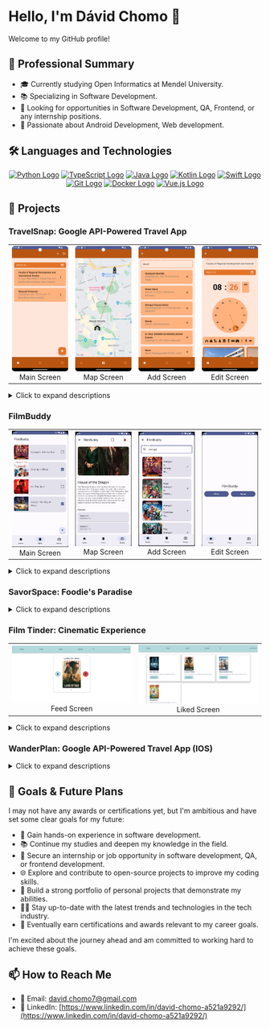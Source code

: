 # Hello, I'm Dávid Chomo 👋

Welcome to my GitHub profile!

## 💼 Professional Summary
- 🎓 Currently studying Open Informatics at Mendel University.
- 📚 Specializing in Software Development.
- 🚀 Looking for opportunities in Software Development, QA, Frontend, or any internship positions.
- 🌟 Passionate about Android Development, Web development.

## 🛠 Languages and Technologies

<div align="center">
  <a href="#"><img src="https://upload.wikimedia.org/wikipedia/commons/c/c3/Python-logo-notext.svg" alt="Python Logo" width="50"></a>
  <a href="#"><img src="https://upload.wikimedia.org/wikipedia/commons/4/4c/Typescript_logo_2020.svg" alt="TypeScript Logo" width="50"></a>
  <a href="#"><img src="https://upload.wikimedia.org/wikipedia/en/3/30/Java_programming_language_logo.svg" alt="Java Logo" width="50"></a>
  <a href="#"><img src="https://upload.wikimedia.org/wikipedia/commons/thumb/7/74/Kotlin_Icon.png/1200px-Kotlin_Icon.png" alt="Kotlin Logo" width="50"></a>
  <a href="#"><img src="https://developer.apple.com/swift/images/swift-og.png" alt="Swift Logo" width="50"></a>
  <a href="#"><img src="https://git-scm.com/images/logos/downloads/Git-Icon-1788C.png" alt="Git Logo" width="50"></a>
  <a href="#"><img src="https://jackmckew.dev/img/Moby-logo.png" alt="Docker Logo" width="50"></a>
  <a href="#"><img src="https://upload.wikimedia.org/wikipedia/commons/9/95/Vue.js_Logo_2.svg" alt="Vue.js Logo" width="50"></a>
</div>

## 📁 Projects

### TravelSnap: Google API-Powered Travel App

<table>
  <tr>
    <td align="center">
      <img src="https://github.com/Debury/testdavidrep/blob/main/MainScreen.png" alt="Main Screen" width="200">
      <br>
      Main Screen
    </td>
    <td align="center">
      <img src="https://github.com/Debury/testdavidrep/blob/main/MapScreen.png" alt="Map Screen" width="200">
      <br>
      Map Screen
    </td>
    <td align="center">
      <img src="https://github.com/Debury/testdavidrep/blob/main/AddingScreen.png" alt="Add Screen" width="200">
      <br>
      Add Screen
    </td>
    <td align="center">
      <img src="https://github.com/Debury/testdavidrep/blob/main/EditScreen.png" alt="Edit Screen" width="200">
      <br>
      Edit Screen
    </td>
  </tr>
</table>

<details>
<summary>Click to expand descriptions</summary>

- 📙 **TravelSnap:** A travel companion app that uses Google APIs for effortless place-saving. Snap photos to add your favorite places with Google Vision API landmark detection.

- 📸 **Snap and Save:** Easily snap and save your travel spots.

- 🗺️ **Leverage Google APIs:** Enhance your travel experiences with Google APIs.

- 🏞️ **Automatically Detect Landmarks:** Use your camera to automatically detect landmarks.

- 📔 **Create a Personal Travel Log:** Keep track of your travels with a personal travel log.

- 🌍 **Share Your Travel Stories:** Share your travel stories with ease.

[![TravelSnap Repository](https://github-readme-stats.vercel.app/api/pin/?username=Debury&repo=TravelSnap)](https://github.com/Debury/TravelSnap)

</details>


### FilmBuddy

<table>
  <tr>
    <td align="center">
      <img src="https://github.com/Debury/testdavidrep/blob/main/FilmScreen.png" alt="Film Screen" width="200">
      <br>
      Main Screen
    </td>
    <td align="center">
      <img src="https://github.com/Debury/testdavidrep/blob/main/DetailFilmScreen.png" alt="Search Screen" width="200">
      <br>
      Map Screen
    </td>
    <td align="center">
      <img src="https://github.com/Debury/testdavidrep/blob/main/SearchScreen.png" alt="Detail Film Screen" width="200">
      <br>
      Add Screen
    </td>
    <td align="center">
      <img src="https://github.com/Debury/testdavidrep/blob/main/HomeScreenFilmBuddy.png" alt="Home Screen" width="200">
      <br>
      Edit Screen
    </td>
  </tr>
</table>
<details>
<summary>Click to expand descriptions</summary>
  
Film Buddy is your ultimate companion for organizing and tracking your favorite films and TV series.

- 🎥 **Film Buddy:** A versatile application for movie and TV show enthusiasts, providing seamless organization and tracking features.
- 🌟 **Save your favorites:** Easily save your favorite films and TV series to revisit anytime.
- 📅 **Track watched seasons:** Keep track of the seasons and episodes you've watched, ensuring you never miss a moment.
- 📝 **Personalized lists:** Create custom lists to categorize your movies and shows based on genres, mood, or any criteria you prefer.
- 📌 **Discover new content:** Explore recommendations based on your interests and preferences, enhancing your entertainment experience.

</details>


### SavorSpace: Foodie's Paradise


<details>
<summary>Click to expand descriptions</summary>

- 📙 **SavorSpace:** A social networking platform for food enthusiasts, where you can effortlessly share your culinary experiences and discoveries. It's like Instagram for food lovers!
- 📸 **Snap photos of your favorite dishes:** Share them with the community.
- 🗺️ **Easily link your food posts:** To the restaurants where you enjoyed them using Google Places API.
- 🍽️ **Explore new restaurants and dishes:** Recommended by the SavorSpace community.
- 📔 **Maintain a personal food diary:** Of your culinary adventures.
- 🌐 **Connect with fellow food enthusiasts:** Like, and comment on their posts.

[![SavorSpace Repository](https://github-readme-stats.vercel.app/api/pin/?username=yourusername&repo=savorspace)](https://bitbucket.org/mendelu/ios2_zs2023_xchomo/src/master/)

</details>


### Film Tinder: Cinematic Experience

<table>
  <tr>
    <td align="center">
      <img src="https://github.com/Debury/testdavidrep/blob/main/Film_feed_view.png" alt="Feed Screen" width="400">
      <br>
      Feed Screen
    </td>
    <td align="center">
      <img src="https://github.com/Debury/testdavidrep/blob/main/FilmTinder_Liked_View.png" alt="Liked Screen" width="400">
      <br>
      Liked Screen
    </td>
  </tr>
</table>
<details>
<summary>Click to expand descriptions</summary>

- 🎬 **Film Tinder:** A captivating web application tailored for movie buffs, bringing a unique twist to discovering and sharing your favorite films. It's like Tinder, but for movies!
- 🌟 **Swipe through an endless selection:** of films, curated to match your preferences.
- 🎞️ **Discover hidden gems:** Unearth cinematic treasures recommended by fellow Film Tinder users.
- 📝 **Build your movie collection:** Add beloved films to your personal library with just a tap.
- 💬 **Keep track of your cinematic journey:** Maintain a diary of movies you've watched and loved.
- 📷 **Connect with other film enthusiasts:** Discuss, rate, and share insights on your favorite flicks with the vibrant Film Tinder community.

[![Film Tinder Repository](https://github-readme-stats.vercel.app/api/pin/?username=Debury&repo=FilmTinder)](https://github.com/Debury/FilmTinder)]

</details>


### WanderPlan: Google API-Powered Travel App (IOS)
<details>
<summary>Click to expand descriptions</summary>

- 🌍 **Wander Plan:** An intuitive iOS travel planning app, empowering users to organize and explore their adventures seamlessly.
- 🗺️ **Effortless trip planning:** Utilize Google APIs to add destinations, points of interest, and create detailed travel itineraries.
- 📍 **Customize your journey:** Tailor your trips according to your preferences, ensuring a personalized travel experience.
- 📝 **Stay organized:** Keep track of your travel plans and notes, making every journey stress-free and memorable.

[![WanderPlan Repository](https://github-readme-stats.vercel.app/api/pin/?username=Debury&repo=WanderPlan)](https://bitbucket.org/mendelu/vi1ls2023_xchomo/src/master/)]
</details>



## 🌟 Goals & Future Plans

I may not have any awards or certifications yet, but I'm ambitious and have set some clear goals for my future:

- 🚀 Gain hands-on experience in software development.
- 📚 Continue my studies and deepen my knowledge in the field.
- 💼 Secure an internship or job opportunity in software development, QA, or frontend development.
- 🌐 Explore and contribute to open-source projects to improve my coding skills.
- 📝 Build a strong portfolio of personal projects that demonstrate my abilities.
- 🧑‍💻 Stay up-to-date with the latest trends and technologies in the tech industry.
- 🌟 Eventually earn certifications and awards relevant to my career goals.

I'm excited about the journey ahead and am committed to working hard to achieve these goals.

## 📫 How to Reach Me
- 📧 Email: david.chomo7@gmail.com
- 💼 LinkedIn: [https://www.linkedin.com/in/david-chomo-a521a9292/](https://www.linkedin.com/in/david-chomo-a521a9292/)


